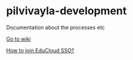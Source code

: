 pilvivayla-development
======================

Documentation about the processes etc

[Go to wiki](https://github.com/koulutuksenpilvivayla/pilvivayla-development/wiki)

[How to join EduCloud SSO?](https://github.com/koulutuksenpilvivayla/pilvivayla-development/wiki/EduCloud-SSO)

